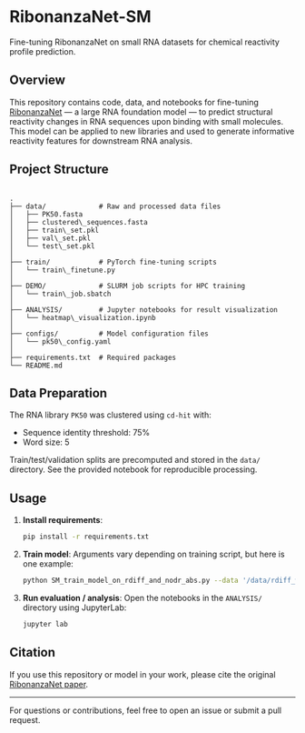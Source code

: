 # RibonanzaNet-SM

Fine-tuning RibonanzaNet on small RNA datasets for chemical reactivity profile prediction.

## Overview

This repository contains code, data, and notebooks for fine-tuning [RibonanzaNet](https://github.com/Shujun-He/RibonanzaNet) — a large RNA foundation model — to predict structural reactivity changes in RNA sequences upon binding with small molecules. This model can be applied to new libraries and used to generate informative reactivity features for downstream RNA analysis.

## Project Structure

```

.
├── data/             # Raw and processed data files
│   ├── PK50.fasta
│   ├── clustered\_sequences.fasta
│   ├── train\_set.pkl
│   ├── val\_set.pkl
│   └── test\_set.pkl
│
├── train/            # PyTorch fine-tuning scripts
│   └── train\_finetune.py
│
├── DEMO/             # SLURM job scripts for HPC training
│   └── train\_job.sbatch
│
├── ANALYSIS/         # Jupyter notebooks for result visualization
│   └── heatmap\_visualization.ipynb
│
├── configs/          # Model configuration files
│   └── pk50\_config.yaml
│
├── requirements.txt  # Required packages
└── README.md

````

## Data Preparation

The RNA library `PK50` was clustered using `cd-hit` with:
- Sequence identity threshold: 75%
- Word size: 5

Train/test/validation splits are precomputed and stored in the `data/` directory. See the provided notebook for reproducible processing.

## Usage

1. **Install requirements**:
   ```bash
   pip install -r requirements.txt
   ```

2. **Train model**:
   Arguments vary depending on training script, but here is one example: 
   ```bash
   python SM_train_model_on_rdiff_and_nodr_abs.py --data '/data/rdiff_with_NoDr_abs_train.json' --val_data '/data/rdiff_with_NoDr_abs_val.json' --test_data '/data/rdiff_with_NoDr_abs_test.json' --criterion 'mae' --epochs 40 --save_path 'RibonanzaNet-SM_005.pt' --train_snr_cutoff 1 --val_snr_cutoff 1

   ```

3. **Run evaluation / analysis**:
   Open the notebooks in the `ANALYSIS/` directory using JupyterLab:

   ```bash
   jupyter lab
   ```

## Citation

If you use this repository or model in your work, please cite the original [RibonanzaNet paper](https://www.biorxiv.org/content/10.1101/2024.02.24.581671v1).

---

For questions or contributions, feel free to open an issue or submit a pull request.






